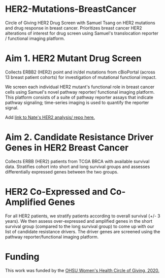 # HER2-Mutations-BreastCancer
Circle of Giving HER2 Drug Screen with Samuel Tsang on HER2 mutations and drug response in breast cancer. Prioritizes breast cancer HER2 alterations of interest for drug screen using Samuel's translocation reporter / functional imaging platform.

# Aim 1. HER2 Mutant Drug Screen
Collects ERBB2 (HER2) point and in/del mutations from cBioPortal (across 13 breast patient cohorts) for investigation of mutational functional impact. 

We screen each individual HER2 mutant's functional role in breast cancer cells using Samuel's novel pathway reporter/ functional imaging platform. This platform consists of a suite of pathway reporter assays that indicate pathway signaling; time-series imaging is used to quantify the reporter signal. 

Add [link to Nate's HER2 analysis/ repo here.](https://github.com/nathanieljevans/HER2_mutant) 

# Aim 2. Candidate Resistance Driver Genes in HER2 Breast Cancer
Collects ERBB (HER2) patients from TCGA BRCA with available survival data. Stratifies cohort into short and long survival groups and assesses differentially expressed genes between the two groups.

# HER2 Co-Expressed and Co-Amplified Genes
For all HER2 patients, we stratify patients according to overall survival (+/- 3 years). We then assess over-expressed and amplified genes in the short survival group (compared to the long survival group) to come up with our list of candidate resistance drivers. The driver genes are screened using the pathway reporter/functional imaging platform. 

# Funding
This work was funded by the [OHSU Women's Health Circle of Giving, 2020.](https://www.ohsu.edu/womens-health/circle-giving)
